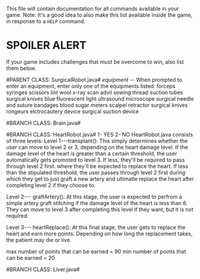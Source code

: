 This file will contain documentation for all commands available in your game.
Note:  It's a good idea to also make this list available inside the game, in response to a `HELP` command.
# SPOILER ALERT
If your game includes challenges that must be overcome to win, also list them below.

#PARENT CLASS: SurgicalRobot.java#
*equipment* -- When prompted to enter an equipment, enter only one of the equipments listed:
forceps
syringes
scissors
lint
wool
x-ray scan
advil
sewing thread
suction tubes
surgical knives
blue fluorescent light
ultrasound
microscope
surgical needle and suture
bandages
blood sugar meters
scalpel
retractor
surgical knives
rongeurs
elctrocautery device
surgical suction device

#BRANCH CLASS: Brain.java#

#BRANCH CLASS: HeartRobot.java#
1- YES
2- NO
HeartRobot.java consists of three levels:
Level 1---transplant(): This simply determines whether the user can move to level 2 or 3, depending on the heart damage level. If the damage level of the heart is greater than a certain threshold, the user automatically gets promoted to level 3. If less, they'll be required to pass through level 2 first. where they'll be expected to replace the heart. If less than the stipulated threshold, the user passes through level 2 first during which they get to just graft a new artery and ultimatle replace the heart after completing level 2 if they choose to.

Level 2--- graftArtery(): At this stage, the user is expected to perfrom a simple artery graft stitching if the damage level of the heart is less than 6. They can move to level 3 after completing this level if they want, but it is not required.

Level 3--- heartReplace(): At this final stage, the user gets to replace the heart and earn more points. Depending on how long the replacement takes, the patient may die or live.

max number of points that can be earned = 90
min number of points that can be earned = 20

#BRANCH CLASS: Liver.java#

